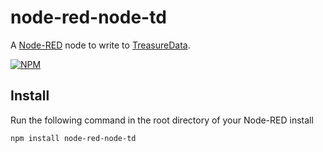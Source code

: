 node-red-node-td
========================
A <a href="http://nodered.org" target="_new">Node-RED</a> node to write to <a href="http://www.treasuredata.com/" target="_new">TreasureData</a>.

[![NPM](https://nodei.co/npm/node-red-node-td.png?downloads=true)](https://nodei.co/npm/node-red-node-td/)

Install
-------

Run the following command in the root directory of your Node-RED install

    npm install node-red-node-td

